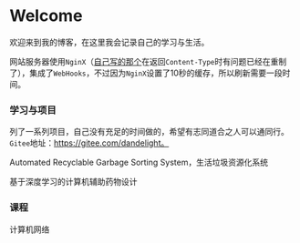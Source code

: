 # Welcome

欢迎来到我的博客，在这里我会记录自己的学习与生活。

网站服务器使用`NginX`（[自己写的那个](https://gitee.com/dandelight/enging/)在返回`Content-Type`时有问题已经在重制了），集成了`WebHooks`，不过因为`NginX`设置了10秒的缓存，所以刷新需要一段时间。

### 学习与项目

列了一系列项目，自己没有充足的时间做的，希望有志同道合之人可以通同行。`Gitee`地址：https://gitee.com/dandelight。

Automated Recyclable Garbage Sorting System，生活垃圾资源化系统

基于深度学习的计算机辅助药物设计



### 课程

计算机网络
